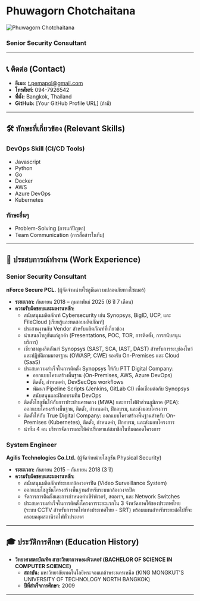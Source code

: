 # Phuwagorn Chotchaitana
![Phuwagorn Chotchaitana](IMG_1576.jpg)
### Senior Security Consultant

---

## 📞 ติดต่อ (Contact)
* **อีเมล:** t.pemapol@gmail.com
* **โทรศัพท์:** 094-7926542
* **ที่ตั้ง:** Bangkok, Thailand
* **GitHub:** [Your GitHub Profile URL] (ถ้ามี)

---

## 🛠️ ทักษะที่เกี่ยวข้อง (Relevant Skills)

### DevOps Skill (CI/CD Tools)
* Javascript
* Python
* Go
* Docker
* AWS
* Azure DevOps
* Kubernetes

### ทักษะอื่นๆ
* Problem-Solving (การแก้ปัญหา)
* Team Communication (การสื่อสารในทีม)

---

## 💼 ประสบการณ์ทำงาน (Work Experience)

### Senior Security Consultant
**nForce Secure PCL.** (ผู้จัดจำหน่ายโซลูชันความปลอดภัยทางไซเบอร์)
* **ระยะเวลา:** กันยายน 2018 – กุมภาพันธ์ 2025 (6 ปี 7 เดือน)
* **ความรับผิดชอบและผลงานหลัก:**
    * สนับสนุนผลิตภัณฑ์ Cybersecurity เช่น Synopsys, BigID, UCP, และ FileCloud (เรียนรู้และทดสอบผลิตภัณฑ์)
    * ประสานงานกับ Vendor สำหรับผลิตภัณฑ์ที่เกี่ยวข้อง
    * นำเสนอโซลูชันแก่ลูกค้า (Presentations, POC, TOR, การติดตั้ง, การสนับสนุนบริการ)
    * เชี่ยวชาญผลิตภัณฑ์ Synopsys (SAST, SCA, IAST, DAST) สำหรับการระบุช่องโหว่และปฏิบัติตามมาตรฐาน (OWASP, CWE) รองรับ On-Premises และ Cloud (SaaS)
    * ประสบความสำเร็จในการติดตั้ง Synopsys ให้กับ PTT Digital Company:
        * ออกแบบโครงสร้างพื้นฐาน (On-Premises, AWS, Azure DevOps)
        * ติดตั้ง, กำหนดค่า, DevSecOps workflows
        * พัฒนา Pipeline Scripts (Jenkins, GitLab CI) เพื่อเชื่อมต่อกับ Synopsys
        * สนับสนุนและฝึกอบรมทีม DevOps
    * ติดตั้งโซลูชันให้กับการประปานครหลวง (MWA) และการไฟฟ้าส่วนภูมิภาค (PEA): ออกแบบโครงสร้างพื้นฐาน, ติดตั้ง, กำหนดค่า, ฝึกอบรม, และส่งมอบโครงการ
    * ติดตั้งให้กับ True Digital Company: ออกแบบโครงสร้างพื้นฐานสำหรับ On-Premises (Kubernetes), ติดตั้ง, กำหนดค่า, ฝึกอบรม, และส่งมอบโครงการ
    * นำทีม 4 คน บริหารจัดการและให้คำปรึกษาแก่สมาชิกในทีมตลอดโครงการ

### System Engineer
**Agilis Technologies Co.Ltd.** (ผู้จัดจำหน่ายโซลูชัน Physical Security)
* **ระยะเวลา:** กันยายน 2015 – กันยายน 2018 (3 ปี)
* **ความรับผิดชอบและผลงานหลัก:**
    * สนับสนุนผลิตภัณฑ์ระบบกล้องวงจรปิด (Video Surveillance System)
    * ออกแบบโซลูชันโครงสร้างพื้นฐานสำหรับระบบกล้องวงจรปิด
    * จัดการการติดตั้งและการกำหนดค่าเซิร์ฟเวอร์, สตอเรจ, และ Network Switches
    * ประสบความสำเร็จในการติดตั้งโครงการระยะแรกใน 3 จังหวัดภาคใต้ของประเทศไทย (ระบบ CCTV สำหรับการรถไฟแห่งประเทศไทย - SRT) พร้อมแผนสำหรับระยะต่อไปที่จะครอบคลุมสถานีรถไฟทั่วประเทศ

---

## 🎓 ประวัติการศึกษา (Education History)

* **วิทยาศาสตรบัณฑิต สาขาวิทยาการคอมพิวเตอร์ (BACHELOR OF SCIENCE IN COMPUTER SCIENCE)**
    * **สถาบัน:** มหาวิทยาลัยเทคโนโลยีพระจอมเกล้าพระนครเหนือ (KING MONGKUT'S UNIVERSITY OF TECHNOLOGY NORTH BANGKOK)
    * **ปีที่สำเร็จการศึกษา:** 2009

---
